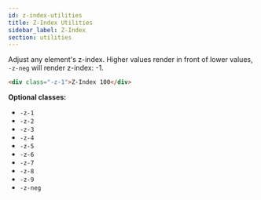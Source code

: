 ```yaml
---
id: z-index-utilities
title: Z-Index Utilities
sidebar_label: Z-Index
section: utilities
---
```


Adjust any element's z-index. Higher values render in front of lower values, `-z-neg` will render z-index: -1.

```html
<div class="-z-1">Z-Index 100</div>
```

__Optional classes:__

- `-z-1`
- `-z-2`
- `-z-3`
- `-z-4`
- `-z-5`
- `-z-6`
- `-z-7`
- `-z-8`
- `-z-9`
- `-z-neg`
